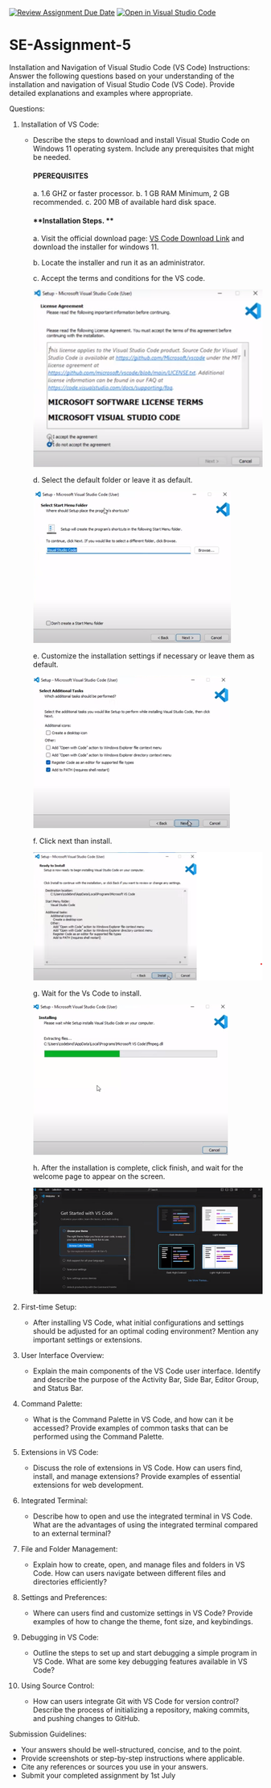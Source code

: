[![Review Assignment Due Date](https://classroom.github.com/assets/deadline-readme-button-22041afd0340ce965d47ae6ef1cefeee28c7c493a6346c4f15d667ab976d596c.svg)](https://classroom.github.com/a/XoLGRbHq)
[![Open in Visual Studio Code](https://classroom.github.com/assets/open-in-vscode-2e0aaae1b6195c2367325f4f02e2d04e9abb55f0b24a779b69b11b9e10269abc.svg)](https://classroom.github.com/online_ide?assignment_repo_id=15277658&assignment_repo_type=AssignmentRepo)
# SE-Assignment-5
Installation and Navigation of Visual Studio Code (VS Code)
 Instructions:
Answer the following questions based on your understanding of the installation and navigation of Visual Studio Code (VS Code). Provide detailed explanations and examples where appropriate.

 Questions:

1. Installation of VS Code:
   - Describe the steps to download and install Visual Studio Code on Windows 11 operating system. Include any prerequisites that might be needed.

      #### **PPEREQUISITES**
      a. 1.6 GHZ or faster processor.
      b. 1 GB RAM Minimum, 2 GB recommended.
      c. 200  MB of available hard disk space.

      #### **Installation Steps. **
      a. Visit the official download page: [VS Code Download Link](https://code.visualstudio.com/) and download the installer for windows  11. 

      b. Locate the installer and run it as an administrator.

      c. Accept the terms and conditions for the VS code.

      ![screenshot 1](./screenshots/Accept%20the%20terms%20and%20conditions.png)

      d. Select the default folder or leave it as default.

      ![screenshot 2](./screenshots/Select%20the%20start%20menu%20folder.png)

      e. Customize the installation settings if necessary or leave them as default.

      ![screenshot](./screenshots/Customize%20the%20installation%20settings%20if%20need%20be.png)

      f. Click next than install.

      ![screenshot](./screenshots/click%20next%20to%20install.png)

      g. Wait for the Vs Code to install.

      ![screenshot](./screenshots/wait%20for%20the%20visual%20studio%20to%20install.png)

      h. After the installation is complete, click finish, and wait for the welcome page to appear on the screen.
      
      ![screenshot](./screenshots/Wait%20for%20vs%20code%20to%20launch%20and%20display%20the%20welcome%20screen.png)


2. First-time Setup:
   - After installing VS Code, what initial configurations and settings should be adjusted for an optimal coding environment? Mention any important settings or extensions.

3. User Interface Overview:
   - Explain the main components of the VS Code user interface. Identify and describe the purpose of the Activity Bar, Side Bar, Editor Group, and Status Bar.

4. Command Palette:
   - What is the Command Palette in VS Code, and how can it be accessed? Provide examples of common tasks that can be performed using the Command Palette.

5. Extensions in VS Code:
   - Discuss the role of extensions in VS Code. How can users find, install, and manage extensions? Provide examples of essential extensions for web development.

6. Integrated Terminal:
   - Describe how to open and use the integrated terminal in VS Code. What are the advantages of using the integrated terminal compared to an external terminal?

7. File and Folder Management:
   - Explain how to create, open, and manage files and folders in VS Code. How can users navigate between different files and directories efficiently?

8. Settings and Preferences:
   - Where can users find and customize settings in VS Code? Provide examples of how to change the theme, font size, and keybindings.

9. Debugging in VS Code:
   - Outline the steps to set up and start debugging a simple program in VS Code. What are some key debugging features available in VS Code?

10. Using Source Control:
    - How can users integrate Git with VS Code for version control? Describe the process of initializing a repository, making commits, and pushing changes to GitHub.

 Submission Guidelines:
- Your answers should be well-structured, concise, and to the point.
- Provide screenshots or step-by-step instructions where applicable.
- Cite any references or sources you use in your answers.
- Submit your completed assignment by 1st July 


